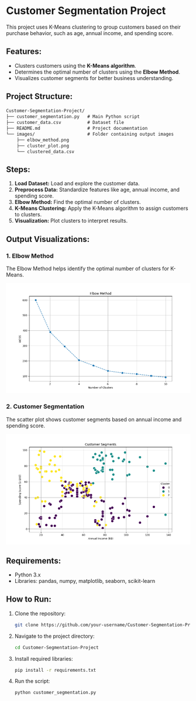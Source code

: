 # Customer Segmentation Project

This project uses K-Means clustering to group customers based on their purchase behavior, such as age, annual income, and spending score.

## Features:
- Clusters customers using the **K-Means algorithm**.
- Determines the optimal number of clusters using the **Elbow Method**.
- Visualizes customer segments for better business understanding.

## Project Structure:
```
Customer-Segmentation-Project/
├── customer_segmentation.py   # Main Python script
├── customer_data.csv          # Dataset file
├── README.md                  # Project documentation
└── images/                    # Folder containing output images
    ├── elbow_method.png
    ├── cluster_plot.png
    └── clustered_data.csv
```

## Steps:
1. **Load Dataset:** Load and explore the customer data.
2. **Preprocess Data:** Standardize features like age, annual income, and spending score.
3. **Elbow Method:** Find the optimal number of clusters.
4. **K-Means Clustering:** Apply the K-Means algorithm to assign customers to clusters.
5. **Visualization:** Plot clusters to interpret results.

## Output Visualizations:

### 1. Elbow Method
The Elbow Method helps identify the optimal number of clusters for K-Means.

![Elbow Method](images/elbow_method.png)

### 2. Customer Segmentation
The scatter plot shows customer segments based on annual income and spending score.

![Cluster Plot](images/cluster_plot.png)

## Requirements:
- Python 3.x
- Libraries: pandas, numpy, matplotlib, seaborn, scikit-learn

## How to Run:
1. Clone the repository:
   ```bash
   git clone https://github.com/your-username/Customer-Segmentation-Project.git
   ```
2. Navigate to the project directory:
   ```bash
   cd Customer-Segmentation-Project
   ```
3. Install required libraries:
   ```bash
   pip install -r requirements.txt
   ```
4. Run the script:
   ```bash
   python customer_segmentation.py
   ```

